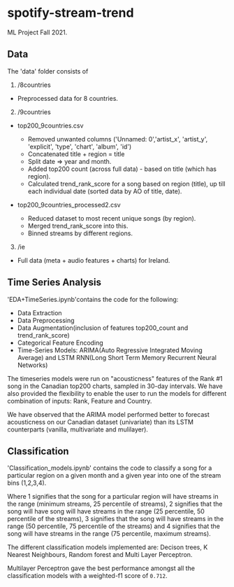 # spotify-stream-trend
 ML Project Fall 2021.

## Data
The 'data' folder consists of 

1. /8countries 

- Preprocessed data for 8 countries. 

2. /9countries 

- top200_9countries.csv 

   - Removed unwanted columns ('Unnamed: 0','artist_x', 'artist_y', 'explicit', 'type', 'chart', 'album', 'id')
   - Concatenated title + region = title 
   - Split date => year and month. 
   - Added top200 count (across full data) - based on title (which has region). 
   - Calculated trend_rank_score for a song based on region (title), up till each individual date (sorted data by AO of title, date).

- top200_9countries_processed2.csv 

   - Reduced dataset to most recent unique songs (by region). 
   - Merged trend_rank_score into this. 
   - Binned streams by different regions. 

3. /ie 

- Full data (meta + audio features + charts) for Ireland. 


## Time Series Analysis
'EDA+TimeSeries.ipynb'contains the code for the following:
- Data Extraction
- Data Preprocessing
- Data Augmentation(inclusion of features top200_count and trend_rank_score)
- Categorical Feature Encoding
- Time-Series Models: ARIMA(Auto Regressive Integrated Moving Average) and LSTM RNN(Long Short Term Memory Recurrent Neural Networks)

The timeseries models were run on "acousticness" features of the Rank #1 song in the Canadian top200 charts, sampled in 30-day intervals. We have also provided the flexibility to enable the user to run the models for different combination of inputs: Rank, Feature and Country.

We have observed that the ARIMA model performed better to forecast acousticness on our Canadian dataset (univariate) than its LSTM counterparts (vanilla, multivariate and mulilayer).


## Classification

'Classification_models.ipynb' contains the code to classify a song for a particular region on a given month and a given year into one of the stream bins (1,2,3,4). 

Where 1 signifies that the song for a particular region will have streams in the range (minimum streams, 25 percentile of streams), 2 signifies that the song will have song will have streams in the range (25 percentile, 50 percentile of the streams), 3 signifies that the song will have streams in the range (50 percentile, 75 percentile of the streams) and 4 signifies that the song will have streams in the range (75 percentile, maximum streams).

The different classification models implemented are: Decison trees, K Nearest Neighbours, Random forest and Multi Layer Perceptron. 

Multilayer Perceptron gave the best performance amongst all the classification models with a weighted-f1 score of `0.712`.
